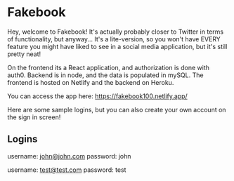 # Fakebook
Hey, welcome to Fakebook! It's actually probably closer to Twitter in terms of functionality, but anyway... 
It's a lite-version, so you won't have EVERY feature you might have liked to see in a social media application, but it's still pretty neat! 

On the frontend its a React application, and authorization is done with auth0. Backend is in node, and the data is populated in mySQL. The frontend is hosted on Netlify and the backend on Heroku.

You can access the app here: https://fakebook100.netlify.app/

Here are some sample logins, but you can also create your own account on the sign in screen!

## Logins
username: john@john.com
password: john

username: test@test.com
password: test
